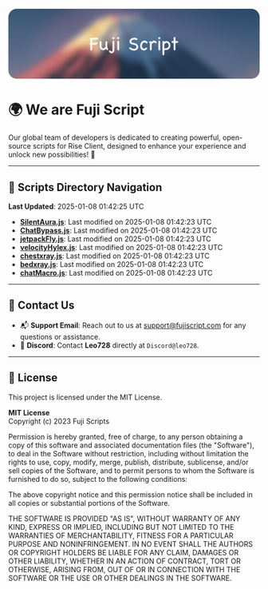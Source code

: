 ![Banner](.github/b.webp)

# 🌍 **We are Fuji Script**

Our global team of developers is dedicated to creating powerful, open-source scripts for Rise Client, designed to enhance your experience and unlock new possibilities! 🌟

---
<!-- SCRIPTS_NAVIGATION_START -->
## 📂 **Scripts Directory Navigation**

**Last Updated**: 2025-01-08 01:42:25 UTC

- **[SilentAura.js](scripts/SilentAura.js)**: Last modified on 2025-01-08 01:42:23 UTC
- **[ChatBypass.js](scripts/ChatBypass.js)**: Last modified on 2025-01-08 01:42:23 UTC
- **[jetpackFly.js](scripts/jetpackFly.js)**: Last modified on 2025-01-08 01:42:23 UTC
- **[velocityHylex.js](scripts/velocityHylex.js)**: Last modified on 2025-01-08 01:42:23 UTC
- **[chestxray.js](scripts/chestxray.js)**: Last modified on 2025-01-08 01:42:23 UTC
- **[bedxray.js](scripts/bedxray.js)**: Last modified on 2025-01-08 01:42:23 UTC
- **[chatMacro.js](scripts/chatMacro.js)**: Last modified on 2025-01-08 01:42:23 UTC

<!-- SCRIPTS_NAVIGATION_END -->

---

## 💬 **Contact Us**  
- 📬 **Support Email**: Reach out to us at [support@fujiscript.com](mailto:support@fujiscript.com) for any questions or assistance.  
- 💬 **Discord**: Contact **Leo728** directly at `Discord@leo728`.

---

## 📜 **License**

This project is licensed under the MIT License.  

**MIT License**  
Copyright (c) 2023 Fuji Scripts  

Permission is hereby granted, free of charge, to any person obtaining a copy of this software and associated documentation files (the "Software"), to deal in the Software without restriction, including without limitation the rights to use, copy, modify, merge, publish, distribute, sublicense, and/or sell copies of the Software, and to permit persons to whom the Software is furnished to do so, subject to the following conditions:  

The above copyright notice and this permission notice shall be included in all copies or substantial portions of the Software.  

THE SOFTWARE IS PROVIDED "AS IS", WITHOUT WARRANTY OF ANY KIND, EXPRESS OR IMPLIED, INCLUDING BUT NOT LIMITED TO THE WARRANTIES OF MERCHANTABILITY, FITNESS FOR A PARTICULAR PURPOSE AND NONINFRINGEMENT. IN NO EVENT SHALL THE AUTHORS OR COPYRIGHT HOLDERS BE LIABLE FOR ANY CLAIM, DAMAGES OR OTHER LIABILITY, WHETHER IN AN ACTION OF CONTRACT, TORT OR OTHERWISE, ARISING FROM, OUT OF OR IN CONNECTION WITH THE SOFTWARE OR THE USE OR OTHER DEALINGS IN THE SOFTWARE.  
